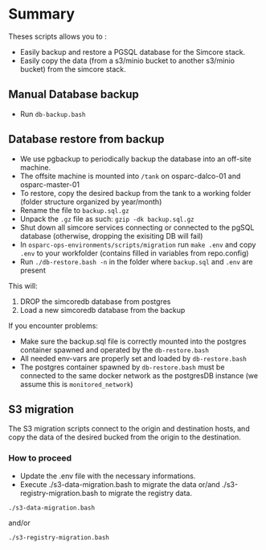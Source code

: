# Summary

Theses scripts allows you to :
- Easily backup and restore a PGSQL database for the Simcore stack.
- Easily copy the data (from a s3/minio bucket to another s3/minio bucket) from the simcore stack.

##  Manual Database backup
- Run `db-backup.bash`

## Database restore from backup
- We use pgbackup to periodically backup the database into an off-site machine.
- The offsite machine is mounted into `/tank` on osparc-dalco-01 and osparc-master-01
- To restore, copy the desired backup from the tank to a working folder (folder structure organized by year/month)
- Rename the file to `backup.sql.gz`
- Unpack the `.gz` file as such: `gzip -dk backup.sql.gz`
- Shut down all simcore services connecting or connected to the pgSQL database (otherwise, dropping the exisiting DB will fail)
- In `osparc-ops-environments/scripts/migration` run `make .env` and copy `.env` to your workfolder (contains filled in variables from repo.config)
- Run `./db-restore.bash -n` in the folder where `backup.sql` and `.env` are present

This will:
1. DROP the simcoredb database from postgres
2. Load a new simcoredb database from the backup

If you encounter problems:
- Make sure the backup.sql file is correctly mounted into the postgres container spawned and operated by the `db-restore.bash`
- All needed env-vars are properly set and loaded by  `db-restore.bash`
- The postgres container spawned by `db-restore.bash` must be connected to the same docker network as the postgresDB instance (we assume this is `monitored_network`)

## S3 migration

The S3 migration scripts connect to the origin and destination hosts, and copy the data of the desired bucked from the origin to the destination.

### How to proceed
- Update the .env file with the necessary informations.
- Execute ./s3-data-migration.bash to migrate the data or/and ./s3-registry-migration.bash to migrate the registry data.
```
./s3-data-migration.bash
```
and/or
```
./s3-registry-migration.bash
```
